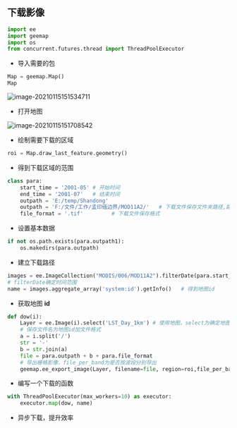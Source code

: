## 下载影像

```python
import ee
import geemap
import os
from concurrent.futures.thread import ThreadPoolExecutor
```

- 导入需要的包

```python
Map = geemap.Map()
Map
```

![image-20210115151534711](https://img2020.cnblogs.com/blog/2213660/202101/2213660-20210115151538145-1055739316.png)

- 打开地图

![image-20210115151708542](https://img2020.cnblogs.com/blog/2213660/202101/2213660-20210115151709234-460523228.png)

- 绘制需要下载的区域

```python
roi = Map.draw_last_feature.geometry()
```

- 得到下载区域的范围

```python
class para:
    start_time = '2001-05' # 开始时间
    end_time = '2001-07'   # 结束时间
    outpath = 'E:/temp/Shandong'
    outpath = 'F:/文件/工作/孟印缅边界/MOD11A2/'   # 下载文件保存文件夹路径,路径符号用正斜杠，且以正斜杠结尾
    file_format = '.tif'         # 下载文件保存格式

```

- 设置基本数据

```python
if not os.path.exists(para.outpath1):
    os.makedirs(para.outpath)
```

- 建立下载路径

```python
images = ee.ImageCollection("MODIS/006/MOD11A2").filterDate(para.start_time, para.end_time) # 引用方法到gee里面复制
# filterDate确定时间范围
name = images.aggregate_array('system:id').getInfo()   # 得到地图id
```

- 获取地图 **id** 

```python
def dow(i):
    Layer = ee.Image(i).select('LST_Day_1km') # 使用地图，select为确定地图波段，可以去除，则为全波段
    # 保存文件名为地图id加文件格式
    a = i.split('/')
    str = '-'
    b = str.join(a)
    file = para.outpath + b + para.file_format
    # 导出栅格影像，file_per_band为是否按波段分别导出
    geemap.ee_export_image(Layer, filename=file, region=roi,file_per_band=True)
```

- 编写一个下载的函数

```python
with ThreadPoolExecutor(max_workers=10) as executor:
    executor.map(dow, name)
```

- 异步下载，提升效率